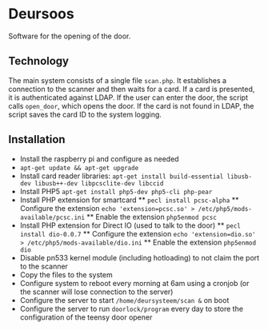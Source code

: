 # Deursoos

Software for the opening of the door.

## Technology
The main system consists of a single file `scan.php`. It establishes a connection to the scanner and then waits for a card. If a card is presented, it is authenticated against LDAP. If the user can enter the door, the script calls `open_door`, which opens the door. If the card is not found in LDAP, the script saves the card ID to the system logging.

## Installation
* Install the raspberry pi and configure as needed
* `apt-get update && apt-get upgrade`
* Install card reader libraries: `apt-get install build-essential libusb-dev libusb++-dev libpcsclite-dev libccid`
* Install PHP5 `apt-get install php5-dev php5-cli php-pear`
* Install PHP extension for smartcard
** `pecl install pcsc-alpha`
** Configure the extension `echo 'extension=pcsc.so' > /etc/php5/mods-available/pcsc.ini`
** Enable the extension `php5enmod pcsc`
* Install PHP extension for Direct IO (used to talk to the door)
** `pecl install dio-0.0.7`
** Configure the extension `echo 'extension=dio.so' > /etc/php5/mods-available/dio.ini`
** Enable the extension `php5enmod dio`
* Disable pn533 kernel module (including hotloading) to not claim the port to the scanner
* Copy the files to the system
* Configure system to reboot every morning at 6am using a cronjob (or the scanner will lose connection to the server)
* Configure the server to start `/home/deursysteem/scan &` on boot
* Configure the server to run `doorlock/program` every day to store the configuration of the teensy door opener
